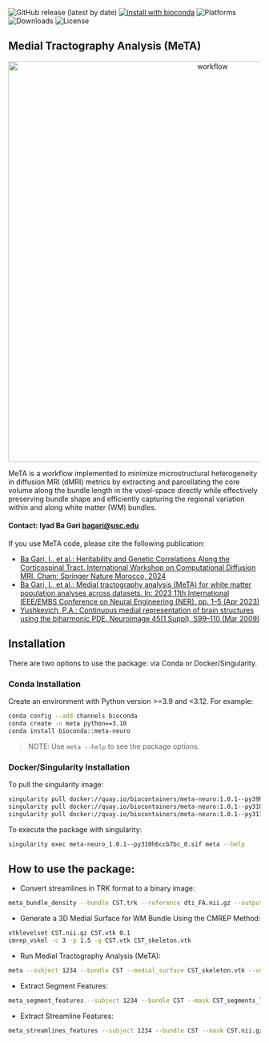 ![GitHub release (latest by date)](https://img.shields.io/github/v/release/bagari/meta?logo=Github)
[![install with bioconda](https://img.shields.io/badge/install%20with-bioconda-brightgreen.svg?style=flat)](http://bioconda.github.io/recipes/meta-neuro/README.html)
![Platforms](https://anaconda.org/bioconda/meta-neuro/badges/platforms.svg)
![Downloads](https://img.shields.io/conda/dn/bioconda/meta-neuro)
![License](https://anaconda.org/bioconda/meta-neuro/badges/license.svg)


## Medial Tractography Analysis (MeTA)

<p align="center">
<img width="800" alt="workflow" src="https://github.com/bagari/meta/blob/main/resources/MeTA_workflow.png">
</p>

MeTA is a workflow implemented to minimize microstructural heterogeneity in diffusion MRI (dMRI) metrics by extracting and parcellating the core volume along the bundle length in the voxel-space directly while effectively preserving bundle shape and efficiently capturing the regional variation within and along white matter (WM) bundles.

#### Contact: Iyad Ba Gari <bagari@usc.edu>

If you use MeTA code, please cite the following publication:
* [Ba Gari, I., et al.: Heritability and Genetic Correlations Along the Corticospinal Tract. International Workshop on Computational Diffusion MRI. Cham: Springer Nature Morocco, 2024](https://doi.org/10.1007/978-3-031-86920-4_18)
* [Ba Gari, I., et al.: Medial tractography analysis (MeTA) for white matter population analyses across datasets. In: 2023 11th International IEEE/EMBS Conference on Neural Engineering (NER). pp. 1–5 (Apr 2023)](https://doi.org/10.1109/NER52421.2023.10123727)
* [Yushkevich, P.A.: Continuous medial representation of brain structures using the biharmonic PDE. Neuroimage 45(1 Suppl), S99–110 (Mar 2009)](https://doi.org/10.1016/j.neuroimage.2008.10.051)

## Installation

There are two options to use the package: via Conda or Docker/Singularity.

### Conda Installation

Create an environment with Python version >=3.9 and <3.12. For example:

```bash
conda config --add channels bioconda
conda create -n meta python==3.10
conda install bioconda::meta-neuro
```
> NOTE: Use `meta --help` to see the package options.


### Docker/Singularity Installation
To pull the singularity image:
```bash
singularity pull docker://quay.io/biocontainers/meta-neuro:1.0.1--py39hb5914e5_0
singularity pull docker://quay.io/biocontainers/meta-neuro:1.0.1--py310h6ccb7bc_0
singularity pull docker://quay.io/biocontainers/meta-neuro:1.0.1--py311h62e25fe_0
```

To execute the package with singularity:
```bash
singularity exec meta-neuro_1.0.1--py310h6ccb7bc_0.sif meta --help
```

## How to use the package:
* Convert streamlines in TRK format to a binary image:
```bash
meta_bundle_density --bundle CST.trk --reference dti_FA.nii.gz --output CST.nii.gz
```

* Generate a 3D Medial Surface for WM Bundle Using the CMREP Method: 
```bash
vtklevelset CST.nii.gz CST.vtk 0.1
cmrep_vskel -c 3 -p 1.5 -g CST.vtk CST_skeleton.vtk
```

* Run Medial Tractography Analysis (MeTA):
```bash
meta --subject 1234 --bundle CST --medial_surface CST_skeleton.vtk --volume CST.vtk --sbundle CST.trk --mbundle CST_model.trk --mask CST.nii.gz --num_segments 15 --output CST
```

* Extract Segment Features:
```bash
meta_segment_features --subject 1234 --bundle CST --mask CST_segments_local_core.nii.gz --map FA.nii.gz --output CST_FA_15_segments_local_core_metrics.csv
```

* Extract Streamline Features:
```bash
meta_streamlines_features --subject 1234 --bundle CST --mask CST.nii.gz --tractogram CST.trk --output CST_streamlines_metrics.csv
```
